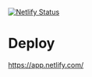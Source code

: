 [![Netlify Status](https://api.netlify.com/api/v1/badges/69663f3f-e3aa-406b-a417-2c166425d6ab/deploy-status)](https://app.netlify.com/sites/iyuedu/deploys)

# Deploy
https://app.netlify.com/